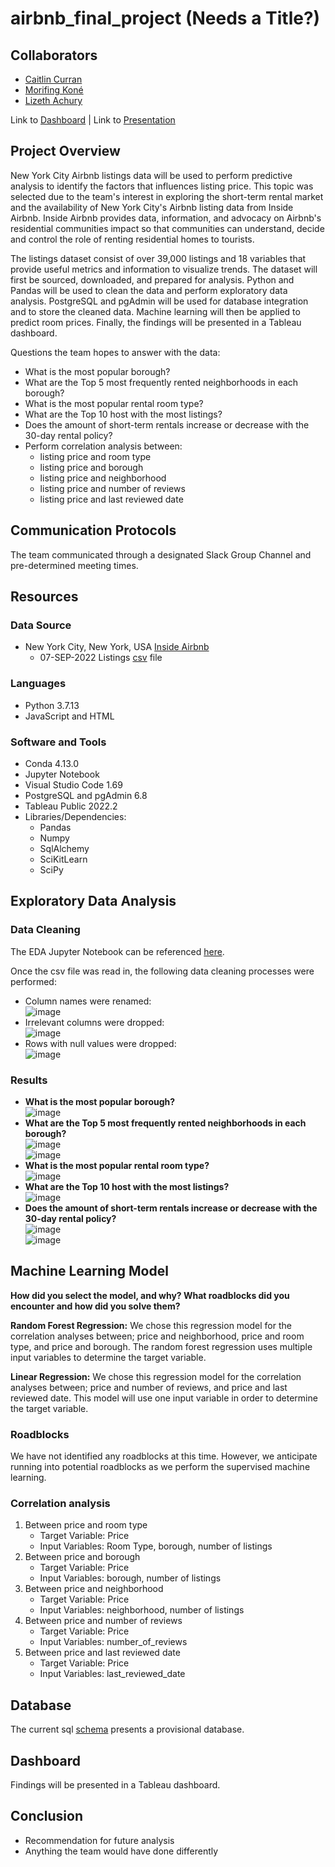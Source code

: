 # airbnb_final_project (Needs a Title?)

## Collaborators 
- [Caitlin Curran](https://github.com/CGC519)
- [Morifing Koné](https://github.com/Morifingk) 
- [Lizeth Achury](https://github.com/lkachury)

Link to [Dashboard]() | Link to [Presentation]()

## Project Overview
New York City Airbnb listings data will be used to perform predictive analysis to identify the factors that influences listing price. This topic was selected due to the team's interest in exploring the short-term rental market and the availability of New York City's Airbnb listing data from Inside Airbnb. Inside Airbnb provides data, information, and advocacy on Airbnb's residential communities impact so that communities can understand, decide and control the role of renting residential homes to tourists. 

The listings dataset consist of over 39,000 listings and 18 variables that provide useful metrics and information to visualize trends. The dataset will first be sourced, downloaded, and prepared for analysis. Python and Pandas will be used to clean the data and perform exploratory data analysis. PostgreSQL and pgAdmin will be used for database integration and to store the cleaned data. Machine learning will then be applied to predict room prices. Finally, the findings will be presented in a Tableau dashboard. 

Questions the team hopes to answer with the data:
- What is the most popular borough?
- What are the Top 5 most frequently rented neighborhoods in each borough? 
- What is the most popular rental room type?
- What are the Top 10 host with the most listings?
- Does the amount of short-term rentals increase or decrease with the 30-day rental policy?
- Perform correlation analysis between:
    - listing price and room type
    - listing price and borough 
    - listing price and neighborhood
    - listing price and number of reviews
    - listing price and last reviewed date 

## Communication Protocols 
The team communicated through a designated Slack Group Channel and pre-determined meeting times. 

## Resources
### Data Source 
- New York City, New York, USA [Inside Airbnb](http://insideairbnb.com/get-the-data/) 
    - 07-SEP-2022 Listings [csv](https://github.com/lkachury/airbnb_final_project/tree/main/Resources) file

### Languages
- Python 3.7.13
- JavaScript and HTML

### Software and Tools
- Conda 4.13.0
- Jupyter Notebook 
- Visual Studio Code 1.69
- PostgreSQL and pgAdmin 6.8
- Tableau Public 2022.2
- Libraries/Dependencies:
    - Pandas
    - Numpy
    - SqlAlchemy
    - SciKitLearn
    - SciPy

## Exploratory Data Analysis 
### Data Cleaning
The EDA Jupyter Notebook can be referenced [here](https://github.com/lkachury/airbnb_final_project/blob/main/Data_Cleaning.ipynb).

Once the csv file was read in, the following data cleaning processes were performed: 
- Column names were renamed: <br /> ![image](https://user-images.githubusercontent.com/108038989/202063386-a4c86c5a-d288-4da8-825c-f4746413cf14.png)
- Irrelevant columns were dropped: <br /> ![image](https://user-images.githubusercontent.com/108038989/202063478-7b608d3a-85cd-4dda-9654-9855f3bd520c.png)
- Rows with null values were dropped: <br /> ![image](https://user-images.githubusercontent.com/108038989/202063538-2aacab98-5282-44e5-9800-80a40a4d8402.png)

### Results 
- **What is the most popular borough?** <br /> ![image](https://user-images.githubusercontent.com/108038989/202063660-fd2f31b8-ba31-488b-9b86-ae47d45e3c9c.png)
- **What are the Top 5 most frequently rented neighborhoods in each borough?** <br /> ![image](https://user-images.githubusercontent.com/108038989/202063808-c9f18027-4711-4a4f-9ea6-c1e13b206352.png) <br /> ![image](https://user-images.githubusercontent.com/108038989/202063908-4b41594b-afa1-424f-a95a-e02287f82588.png)
- **What is the most popular rental room type?** <br /> ![image](https://user-images.githubusercontent.com/108038989/202063962-12cd1665-2de5-42da-8b6c-81ccd6e39392.png)
- **What are the Top 10 host with the most listings?** <br /> ![image](https://user-images.githubusercontent.com/108038989/202064035-7a348ac9-8563-4a21-a651-be01cd090f4b.png)
- **Does the amount of short-term rentals increase or decrease with the 30-day rental policy?** <br /> ![image](https://user-images.githubusercontent.com/108038989/202064113-82d543fe-96f4-490e-bae5-2668f383d687.png) <br /> ![image](https://user-images.githubusercontent.com/108038989/202064213-517a336c-55d4-422d-9786-bb20f3710a5c.png)

## Machine Learning Model
**How did you select the model, and why? What roadblocks did you encounter and how did you solve them?**

**Random Forest Regression:**  We chose this regression model for the correlation analyses between; price and neighborhood, price and room type, and price and borough. The random forest regression uses multiple input variables to determine the target variable. 

**Linear Regression:** We chose this regression model for the correlation analyses between; price and number of reviews, and price and last reviewed date. This model will use one input variable in order to determine the target variable. 

### Roadblocks
We have not identified any roadblocks at this time. However, we anticipate running into potential roadblocks as we perform the supervised machine learning. 
    
### Correlation analysis
1. Between price and room type
    - Target Variable: Price
    - Input Variables: Room Type, borough, number of listings
2. Between price and borough
    - Target Variable: Price
    - Input Variables: borough, number of listings
3. Between price and neighborhood
    - Target Variable: Price
    - Input Variables: neighborhood, number of listings
4. Between price and number of reviews
    - Target Variable: Price
    - Input Variables: number_of_reviews
5. Between price and last reviewed date
    - Target Variable: Price
    - Input Variables: last_reviewed_date

## Database
The current sql [schema](https://github.com/lkachury/airbnb_final_project/blob/main/QuickDBD-export%20sample%20listing%20data.sql) presents a provisional database. 


## Dashboard
Findings will be presented in a Tableau dashboard. 


## Conclusion
- Recommendation for future analysis
- Anything the team would have done differently
